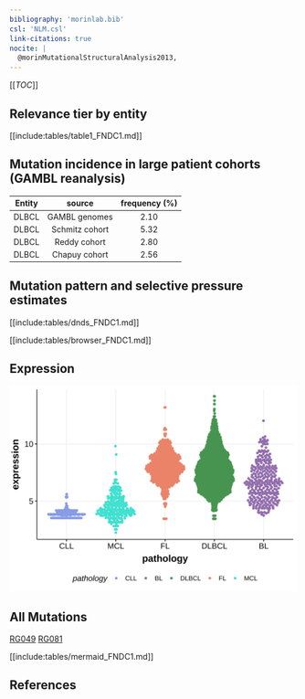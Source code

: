 ```yaml
---
bibliography: 'morinlab.bib'
csl: 'NLM.csl'
link-citations: true
nocite: |
  @morinMutationalStructuralAnalysis2013, 
---
```

[[_TOC_]]


## Relevance tier by entity

[[include:tables/table1_FNDC1.md]]

## Mutation incidence in large patient cohorts (GAMBL reanalysis)

|Entity|source        |frequency (%)|
|:------:|:--------------:|:-------------:|
|DLBCL |GAMBL genomes |2.10         |
|DLBCL |Schmitz cohort|5.32         |
|DLBCL |Reddy cohort  |2.80         |
|DLBCL |Chapuy cohort |2.56         |

## Mutation pattern and selective pressure estimates

[[include:tables/dnds_FNDC1.md]]




[[include:tables/browser_FNDC1.md]]

## Expression
![](images/gene_expression/FNDC1_by_pathology.svg)
<!-- ORIGIN: morinMutationalStructuralAnalysis2013 -->
<!-- DLBCL: morinMutationalStructuralAnalysis2013 -->

## All Mutations

[RG049](https://www.bcgsc.ca/downloads/morinlab/GAMBL/Morin_2013/RG049.html)
[RG081](https://www.bcgsc.ca/downloads/morinlab/GAMBL/Morin_2013/RG081.html)

[[include:tables/mermaid_FNDC1.md]]

## References

